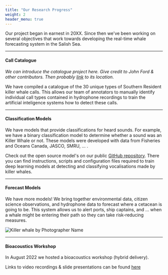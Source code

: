 ```yaml
---
title: "Our Research Progress"
weight: 2
header_menu: true
---
```


Our project began in earnest in 20XX. Since then we've been working on several objectives that work towards developing the real-time whale forecasting system in the Salish Sea.

---

#### Call Catalogue

*We can introduce the catalogue project here. Give credit to John Ford & other contributors. 
Then probably [link](/catalogue) to its location.* 

We have compiled a catalogue of the 30 unique types of Southern Resident killer whale calls. This allows our team of annotators to manually identify individual call types contained in hydrophone recordings to train the artificial inteligence systems how to detect these calls.

---

#### Classification Models 

We have models that provide classifications for heard sounds. For example, we have a binary classification model to determine whether a sound was an Killer Whale or not. These models were developed with data from Fisheries and Oceans Canada, JASCO, SMRU, ... . 
 
Check out the open source model's on our public [GitHub repository](https://github.com/coastal-science/HALLO-models). There you can find instructions, scripts and configuration files required to train deep learning models at detecting and classifying vocalisations made by killer whales.

---

#### Forecast Models

We have more models! We bring together environmental data, citizen science observations, and hydrophone data to forecast where a cetacean is going to be. This system allows us to alert ports, ship captains, and ... when a whale might be entering their path so they can take risk-reducing measures.

![Killer whale by Photographer Name](../images/credit&cropped_rainblow_whale.JPG)

---

#### Bioacoustics Workshop

In August 2022 we hosted a bioacoustics workshop (hybrid delivery). 

Links to video recordings & slide presentations can be found [here](SFU-HALLO-Bioacoustics-workshop-2022.html)
